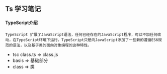 ## Ts 学习笔记

#### TypeScript介绍
```
TypeScript 扩展了JavaScript语法，任何已经存在的JavaScript程序，可以不加任何改动，在TypeScript环境下运行。TypeScript只是向JavaScript添加了一些新的遵循ES6规范的语法，以及基于类的面向对象编程的这种特性。
```

- tsc class.ts => class.js
- basis =>  基础部分
- class => 类